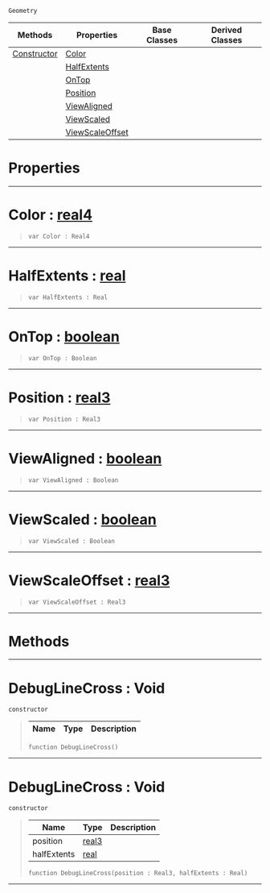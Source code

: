  `Geometry`

|Methods|Properties|Base Classes|Derived Classes|
|---|---|---|---|
|[ Constructor](https://github.com/PlasmaEngine/PlasmaDocs/blob/master/code_reference/class_reference/debuglinecross.markdown#debuglinecross-void)|[ Color](https://github.com/PlasmaEngine/PlasmaDocs/blob/master/code_reference/class_reference/debuglinecross.markdown#color-plasma-engine-docume)| | |
| |[ HalfExtents](https://github.com/PlasmaEngine/PlasmaDocs/blob/master/code_reference/class_reference/debuglinecross.markdown#halfextents-plasma-engine)| | |
| |[ OnTop](https://github.com/PlasmaEngine/PlasmaDocs/blob/master/code_reference/class_reference/debuglinecross.markdown#ontop-plasma-engine-docume)| | |
| |[ Position](https://github.com/PlasmaEngine/PlasmaDocs/blob/master/code_reference/class_reference/debuglinecross.markdown#position-plasma-engine-doc)| | |
| |[ ViewAligned](https://github.com/PlasmaEngine/PlasmaDocs/blob/master/code_reference/class_reference/debuglinecross.markdown#viewaligned-plasma-engine)| | |
| |[ ViewScaled](https://github.com/PlasmaEngine/PlasmaDocs/blob/master/code_reference/class_reference/debuglinecross.markdown#viewscaled-plasma-engine-d)| | |
| |[ ViewScaleOffset](https://github.com/PlasmaEngine/PlasmaDocs/blob/master/code_reference/class_reference/debuglinecross.markdown#viewscaleoffset-plasma-eng)| | |


 #  Properties


---  
 #  Color : [real4](https://github.com/PlasmaEngine/PlasmaDocs/blob/master/code_reference/lightning_base_types/real4.markdown)

> 
> ``` lang=cpp, name=Lightning
> var Color : Real4


---  
 #  HalfExtents : [real](https://github.com/PlasmaEngine/PlasmaDocs/blob/master/code_reference/lightning_base_types/real.markdown)

> 
> ``` lang=cpp, name=Lightning
> var HalfExtents : Real


---  
 #  OnTop : [boolean](https://github.com/PlasmaEngine/PlasmaDocs/blob/master/code_reference/lightning_base_types/boolean.markdown)

> 
> ``` lang=cpp, name=Lightning
> var OnTop : Boolean


---  
 #  Position : [real3](https://github.com/PlasmaEngine/PlasmaDocs/blob/master/code_reference/lightning_base_types/real3.markdown)

> 
> ``` lang=cpp, name=Lightning
> var Position : Real3


---  
 #  ViewAligned : [boolean](https://github.com/PlasmaEngine/PlasmaDocs/blob/master/code_reference/lightning_base_types/boolean.markdown)

> 
> ``` lang=cpp, name=Lightning
> var ViewAligned : Boolean


---  
 #  ViewScaled : [boolean](https://github.com/PlasmaEngine/PlasmaDocs/blob/master/code_reference/lightning_base_types/boolean.markdown)

> 
> ``` lang=cpp, name=Lightning
> var ViewScaled : Boolean


---  
 #  ViewScaleOffset : [real3](https://github.com/PlasmaEngine/PlasmaDocs/blob/master/code_reference/lightning_base_types/real3.markdown)

> 
> ``` lang=cpp, name=Lightning
> var ViewScaleOffset : Real3


---  
 #  Methods


---  
 #  DebugLineCross : Void

 `constructor`

> 
> |Name|Type|Description|
> |---|---|---|
> ``` lang=cpp, name=Lightning
> function DebugLineCross()
> ``` 


---  
 #  DebugLineCross : Void

 `constructor`

> 
> |Name|Type|Description|
> |---|---|---|
> |position|[real3](https://github.com/PlasmaEngine/PlasmaDocs/blob/master/code_reference/lightning_base_types/real3.markdown)| |
> |halfExtents|[real](https://github.com/PlasmaEngine/PlasmaDocs/blob/master/code_reference/lightning_base_types/real.markdown)| |
> ``` lang=cpp, name=Lightning
> function DebugLineCross(position : Real3, halfExtents : Real)
> ``` 


---  
 

 